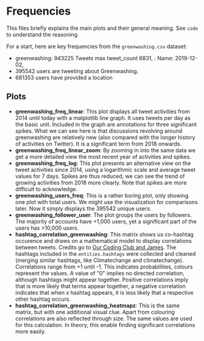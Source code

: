 # Frequencies

This files briefly explains the main plots and their general meaning. See ```code``` to understand the reasoning

For a start, here are key frequencies from the ```greenwashing.csv``` dataset:

- greenwashing: 943225 Tweets
  max tweet_count    6831, : Name: 2019-12-02,
- 395542 users are tweeting about Greenwashing.
- 681353 users have provided a location

## Plots

- **greenwashing_freq_linear**: This plot displays all tweet activities from 2014 until today with a matplotlib line graph. It uses tweets per day as the basic unit. Included in the graph are annotations for three significant spikes. What we can see here is that discussions revolving around greenwashing are relatively new (also compared with the longer history of activities on Twitter). It is a significant term from 2018 onwards.
- **greenwashing_freq_linear_zoom**: By zooming in into the same data we get a more detailed view the most recent year of activities and spikes.
- **greenwashing_freq_log**: This plot presents an alternative view on the tweet activities since 2014, using a logarithmic scale and average tweet values for 7 days. Spikes are thus reduced, we can see the trend of growing activities from 2018 more clearly. Note that spikes are more difficult to acknowledge.
- **greenwashing_users_freq**: This is a rather boring plot, only showing one plot with total users. We might use the visualization for comparisons later. Now it simply displays the 395542 unique users.
- **greenwashing_follower_user**: The plot groups the users by followers. The majority of accounts have <1,000 users, yet a significant part of the users has >10,000 users. 
- **hashtag_correlation_greenwashing**: This matrix shows us co-hashtag occurence and draws on a mathematical model to display correlations between tweets. Credits go to [Our Coding Club and James](https://ourcodingclub.github.io/tutorials/topic-modelling-python/). The hashtags included in the ```entities.hashtags``` were collected and cleaned (merging similar hashtags, like Climatechange and climatechange). Correlations range from +1 until -1. This indicates probabilities, colours represent the values. A value of "0" implies no directed correlation, although hashtags might appear together. Positive correlations imply that is more likely that terms appear together, a negative correlation indicates that when x hashtag appears, it is less likely that a respective other hashtag occurs.
- **hashtag_correlation_greenwashing_heatmapz**: This is the same matrix, but with one additional visual clue. Apart from colouring correlations are also reflected through size. The same values are used for this calculation. In theory, this enable finding significant correlations more easily.

